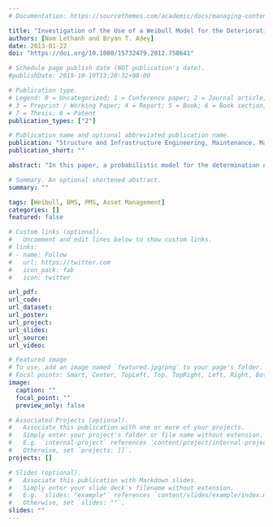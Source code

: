 ```yaml
---
# Documentation: https://sourcethemes.com/academic/docs/managing-content/

title: "Investigation of the Use of a Weibull Model for the Deterioration of Optimal Road Link Intervention Strategies"
authors: [Nam Lethanh and Bryan T. Adey]
date: 2013-01-22
doi: "https://doi.org/10.1080/15732479.2012.758641"

# Schedule page publish date (NOT publication's date).
#publishDate: 2019-10-19T13:20:32+08:00

# Publication type.
# Legend: 0 = Uncategorized; 1 = Conference paper; 2 = Journal article;
# 3 = Preprint / Working Paper; 4 = Report; 5 = Book; 6 = Book section;
# 7 = Thesis; 8 = Patent
publication_types: ["2"]

# Publication name and optional abbreviated publication name.
publication: "Structure and Infrastructure Engineering, Maintenance, Management, Life-Cycle Design and Performance"
publication_short: ""

abstract: "In this paper, a probabilistic model for the determination of optimal intervention strategies (OISs) for a road link composed of multiple objects that are affected by gradual deterioration processes is investigated. The model is composed of a deterioration part and a strategy evaluation part. In the deterioration part, a Weibull hazard function is used to represent the deterioration of the individual objects, where the values of the model parameters are to be estimated using inspection data. A threshold condition state (CS) for each object is defined, at which an intervention must be executed. The results of the deterioration part are used as inputs in the strategy evaluation part, in which OISs for individual objects and for the link as a whole are determined. The determination of the optimal strategies takes into consideration impacts on multiple stakeholders. The model is demonstrated by determining the OISs for a fictive road link composed of one bridge and two road sections. The main strengths of the methodology are that past deterioration is taken into consideration and that it is possible to consider the execution of interventions simultaneously and, therefore, associated reductions in impacts that normally occur when interventions are grouped. The main weakness of the methodology is that the condition of the objects is represented using only two CSs, i.e. fully operational and not fully operational."

# Summary. An optional shortened abstract.
summary: ""

tags: [Weibull, BMS, PMS, Asset Management]
categories: []
featured: false

# Custom links (optional).
#   Uncomment and edit lines below to show custom links.
# links:
# - name: Follow
#   url: https://twitter.com
#   icon_pack: fab
#   icon: twitter

url_pdf:
url_code:
url_dataset:
url_poster:
url_project:
url_slides:
url_source:
url_video:

# Featured image
# To use, add an image named `featured.jpg/png` to your page's folder.
# Focal points: Smart, Center, TopLeft, Top, TopRight, Left, Right, BottomLeft, Bottom, BottomRight.
image:
  caption: ""
  focal_point: ""
  preview_only: false

# Associated Projects (optional).
#   Associate this publication with one or more of your projects.
#   Simply enter your project's folder or file name without extension.
#   E.g. `internal-project` references `content/project/internal-project/index.md`.
#   Otherwise, set `projects: []`.
projects: []

# Slides (optional).
#   Associate this publication with Markdown slides.
#   Simply enter your slide deck's filename without extension.
#   E.g. `slides: "example"` references `content/slides/example/index.md`.
#   Otherwise, set `slides: ""`.
slides: ""
---
```

